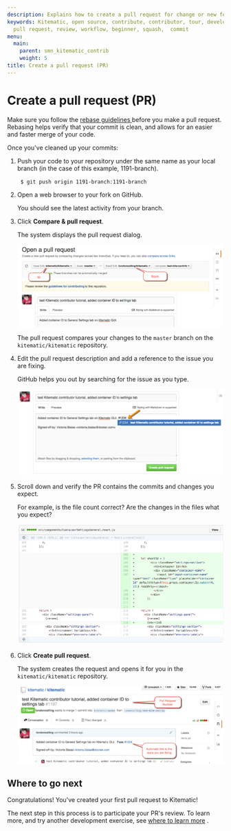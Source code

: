```yaml
---
description: Explains how to create a pull request for change or new feature
keywords: Kitematic, open source, contribute, contributor, tour, development, contribute,
  pull request, review, workflow, beginner, squash,  commit
menu:
  main:
    parent: smn_kitematic_contrib
    weight: 5
title: Create a pull request (PR)
---
```


# Create a pull request (PR)
Make sure you follow the <a href="http://docs.docker.com/opensource/workflow/create-pr/#rebase-your-branch"
target="_blank"> rebase guidelines </a> before you make a pull request.
Rebasing helps verify that your commit is clean, and allows for an easier and faster merge of your code.

Once you've cleaned up your commits:

1. Push your code to your repository under the same name as your local branch (in the case of this example, 1191-branch).

        $ git push origin 1191-branch:1191-branch

2. Open a web browser to your fork on GitHub.

    You should see the latest activity from your branch.

3. Click **Compare & pull request**.

    The system displays the pull request dialog.

    ![Pull Request dialog](images/pr_compare.png)

    The pull request compares your changes to the `master` branch on the
    `kitematic/kitematic` repository.

4. Edit the pull request description and add a reference to the issue you are fixing.

    GitHub helps you out by searching for the issue as you type.

    ![Fixes issue](images/pr_describe_issue.png)

5. Scroll down and verify the PR contains the commits and changes you expect.

    For example, is the file count correct? Are the changes in the files what
    you expect?

    ![Commits](images/pr_commits_expected.png)

6. Click **Create pull request**.

    The system creates the request and opens it for you in the `kitematic/kitematic`
    repository.

    ![Pull request made](images/pr_pull_request_made.png)


## Where to go next

Congratulations! You've created your first pull request to Kitematic!

The next step in this process is to participate your PR's review. To learn more, and try another development exercise, see [where to learn more](next_steps.md) .

<!-- The next step in the process for this PR is learn how to <a href="http://docs.docker.com/project/review-pr/"
target=_blank">participate in your PR's
review </a>. -->